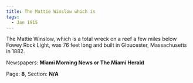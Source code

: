 ```yaml
---  
title: The Mattie Winslow which is  
tags:  
  - Jan 1915  
---  
```

  
The Mattie Winslow, which is a total wreck on a reef a few miles below Fowey Rock Light, was 76 feet long and built in Gloucester, Massachusetts in 1882.  
  
Newspapers: **Miami Morning News or The Miami Herald**  
  
Page: **8**, Section: **N/A** 
